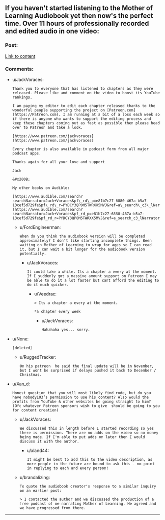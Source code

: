 ## If you haven't started listening to the Mother of Learning Audiobook yet then now's the perfect time. Over 11 hours of professionally recorded and edited audio in one video:

### Post:

[Link to content](https://youtu.be/zjR6qnMXU9o)

### Comments:

- u/JackVoraces:
  ```
  Thank you to everyone that has listened to chapters as they were released. Please like and comment on the video to boost its YouTube rankings,

  I am paying my editor to edit each chapter released thanks to the wonderful people supporting the project on [Patreon.com](https://Patreon.com). I am running at a bit of a loss each week so if there is anyone who wants to support the editing process and keep these chapters coming out as fast as possible then please head over to Patreon and take a look.

  [https://www.patreon.com/jackvoraces](https://www.patreon.com/jackvoraces)

  Every chapter is also available in podcast form from all major podcast apps.

  Thanks again for all your love and support

  Jack

  &#x200B;

  My other books on Audible:

  [https://www.audible.com/search?searchNarrator=Jack+Voraces&pf\_rd\_p=e81b7c27-6880-467a-b5a7-13cef5d729fe&pf\_rd\_r=PYDCY3QP0M5TWRXX5MVJ&ref=a\_search\_c3\_lNarrator\_1\_1\_1](https://www.audible.com/search?searchNarrator=Jack+Voraces&pf_rd_p=e81b7c27-6880-467a-b5a7-13cef5d729fe&pf_rd_r=PYDCY3QP0M5TWRXX5MVJ&ref=a_search_c3_lNarrator_1_1_1)
  ```

  - u/FordEngineerman:
    ```
    When do you think the audiobook version will be completed approximately? I don't like starting incomplete things. Been waiting on Mother of Learning to wrap for ages so I can read it, but I can wait a bit longer for the audiobook version potentially.
    ```

    - u/JackVoraces:
      ```
      It could take a while. Its a chapter a every at the moment. If I suddenly got a massive amount support on Patreon I may be able to do it a lot faster but cant afford the editing to do it much quicker.
      ```

      - u/Veedrac:
        ```
        > Its a chapter a every at the moment.

        *a chapter every week
        ```

        - u/JackVoraces:
          ```
          Hahahaha yes... sorry.
          ```

- u/None:
  ```
  [deleted]
  ```

  - u/RuggedTracker:
    ```
    On his patreon  he said the final update will be in November, but I wont be surprised if delays pushed it back to December / Christmas.
    ```

- u/Xan_d:
  ```
  Honest question that you will most likely find rude, but do you have nobody103’s permission to use his content? Also would the profits from YouTube & other websites be going straight to him? (Ofc whatever Patreon sponsors wish to give  should be going to you for content creation)
  ```

  - u/JackVoraces:
    ```
    We discussed this in length before I started recording so yes there is permission. There are no adds on the video so no money being made. If I'm able to put adds on later then I would discuss it with the author.
    ```

    - u/xland44:
      ```
      It might be best to add this to the video description, as more people in the future are bound to ask this - no point in replying to each and every person!
      ```

  - u/brandalizing:
    ```
    To quote the audiobook creator's response to a similar inquiry on an earlier post:

    > I contacted the author and we discussed the production of a free podcast of me narrating Mother of Learning. He agreed and we have progressed from there.
    ```

---

